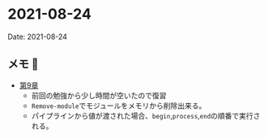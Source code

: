 # 2021-08-24
Date: 2021-08-24

## メモ 📝
* [第9章](https://docs.microsoft.com/ja-jp/powershell/scripting/learn/ps101/09-functions?view=powershell-7.1)
    * 前回の勉強から少し時間が空いたので復習
    * `Remove-module`でモジュールをメモリから削除出来る。
    * パイプラインから値が渡された場合、`begin`,`process`,`end`の順番で実行される。
